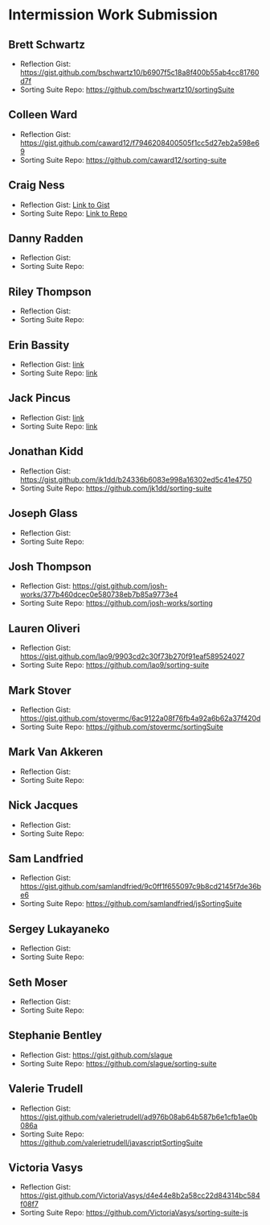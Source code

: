 # Intermission Work Submission

## Brett Schwartz

* Reflection Gist: https://gist.github.com/bschwartz10/b6907f5c18a8f400b55ab4cc81760d7f
* Sorting Suite Repo: https://github.com/bschwartz10/sortingSuite

## Colleen Ward

* Reflection Gist: https://gist.github.com/caward12/f7946208400505f1cc5d27eb2a598e69
* Sorting Suite Repo: https://github.com/caward12/sorting-suite

## Craig Ness

* Reflection Gist: [Link to Gist](https://gist.github.com/NessEFC/1c7f509f8e321c7bb8b9cf3d905d8f00)
* Sorting Suite Repo: [Link to Repo](https://github.com/NessEFC/sorting_suite_js)

## Danny Radden

* Reflection Gist: 
* Sorting Suite Repo: 

## Riley Thompson

* Reflection Gist: 
* Sorting Suite Repo: 

## Erin Bassity

* Reflection Gist: [link](https://gist.github.com/somedayrainbows/7ae37e42a85266ca27c9d7d83f8e77f8)
* Sorting Suite Repo: [link](https://github.com/somedayrainbows/sorting_suite)

## Jack Pincus

* Reflection Gist: [link](https://gist.github.com/jwpincus/bf0337590ad330390733045316905a42)
* Sorting Suite Repo: [link](https://github.com/jwpincus/sorting_suite_js)

## Jonathan Kidd

* Reflection Gist: https://gist.github.com/jk1dd/b24336b6083e998a16302ed5c41e4750
* Sorting Suite Repo: https://github.com/jk1dd/sorting-suite

## Joseph Glass

* Reflection Gist: 
* Sorting Suite Repo: 

## Josh Thompson

* Reflection Gist: https://gist.github.com/josh-works/377b460dcec0e580738eb7b85a9773e4
* Sorting Suite Repo: https://github.com/josh-works/sorting

## Lauren Oliveri

* Reflection Gist: https://gist.github.com/lao9/9903cd2c30f73b270f91eaf589524027
* Sorting Suite Repo: https://github.com/lao9/sorting-suite

## Mark Stover

* Reflection Gist: https://gist.github.com/stovermc/6ac9122a08f76fb4a92a6b62a37f420d
* Sorting Suite Repo: https://github.com/stovermc/sortingSuite

## Mark Van Akkeren

* Reflection Gist: 
* Sorting Suite Repo: 

## Nick Jacques

* Reflection Gist: 
* Sorting Suite Repo: 

## Sam Landfried

* Reflection Gist: https://gist.github.com/samlandfried/9c0ff1f655097c9b8cd2145f7de36be6
* Sorting Suite Repo: https://github.com/samlandfried/jsSortingSuite

## Sergey Lukayaneko

* Reflection Gist: 
* Sorting Suite Repo: 

## Seth Moser

* Reflection Gist: 
* Sorting Suite Repo: 

## Stephanie Bentley

* Reflection Gist: https://gist.github.com/slague
* Sorting Suite Repo: https://github.com/slague/sorting-suite

## Valerie Trudell

* Reflection Gist: https://gist.github.com/valerietrudell/ad976b08ab64b587b6e1cfb1ae0b086a 
* Sorting Suite Repo: https://github.com/valerietrudell/javascriptSortingSuite 

## Victoria Vasys

* Reflection Gist: https://gist.github.com/VictoriaVasys/d4e44e8b2a58cc22d84314bc584f08f7
* Sorting Suite Repo: https://github.com/VictoriaVasys/sorting-suite-js
